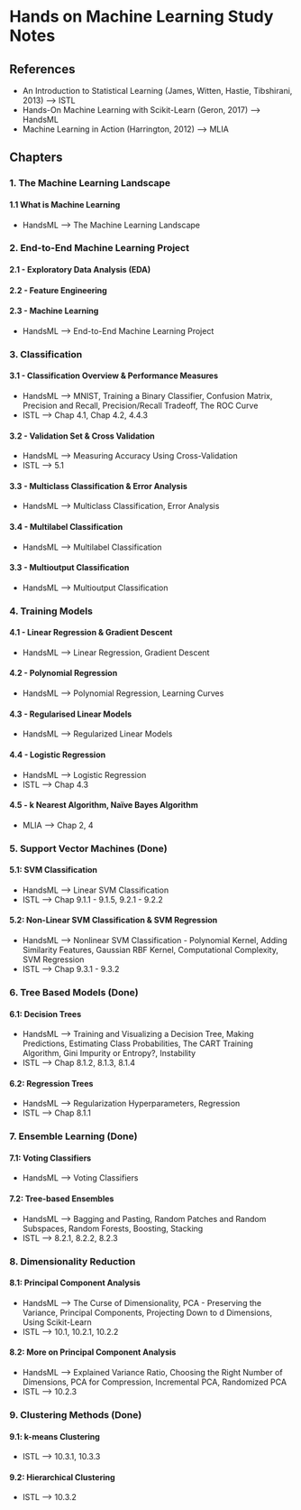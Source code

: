 # Hands on Machine Learning Study Notes

## References
- An Introduction to Statistical Learning (James, Witten, Hastie, Tibshirani, 2013) --> ISTL
- Hands-On Machine Learning with Scikit-Learn (Geron, 2017) --> HandsML
- Machine Learning in Action (Harrington, 2012) --> MLIA
## Chapters
### 1. The Machine Learning Landscape
#### 1.1 What is Machine Learning
- HandsML --> The Machine Learning Landscape

### 2. End-to-End Machine Learning Project
#### 2.1 - Exploratory Data Analysis (EDA)
#### 2.2 - Feature Engineering
#### 2.3 - Machine Learning
- HandsML --> End-to-End Machine Learning Project

### 3. Classification
#### 3.1 - Classification Overview & Performance Measures
- HandsML --> MNIST, Training a Binary Classifier, Confusion Matrix, Precision and Recall, Precision/Recall Tradeoff, The ROC Curve
- ISTL --> Chap 4.1, Chap 4.2, 4.4.3
#### 3.2 - Validation Set & Cross Validation
- HandsML --> Measuring Accuracy Using Cross-Validation
- ISTL --> 5.1
#### 3.3 - Multiclass Classification & Error Analysis
- HandsML --> Multiclass Classification, Error Analysis
#### 3.4 - Multilabel Classification
- HandsML --> Multilabel Classification
#### 3.3 - Multioutput Classification
- HandsML --> Multioutput Classification

### 4. Training Models
#### 4.1 - Linear Regression & Gradient Descent
- HandsML --> Linear Regression, Gradient Descent
#### 4.2 - Polynomial Regression
- HandsML --> Polynomial Regression, Learning Curves
#### 4.3 - Regularised Linear Models
- HandsML --> Regularized Linear Models
#### 4.4 - Logistic Regression
- HandsML --> Logistic Regression
- ISTL --> Chap 4.3
#### 4.5 - k Nearest Algorithm, Naïve Bayes Algorithm
- MLIA --> Chap 2, 4

### 5. Support Vector Machines (Done)
#### 5.1: SVM Classification
- HandsML --> Linear SVM Classification
- ISTL --> Chap 9.1.1 - 9.1.5, 9.2.1 - 9.2.2
#### 5.2: Non-Linear SVM Classification & SVM Regression
- HandsML --> Nonlinear SVM Classification - Polynomial Kernel, Adding Similarity Features, Gaussian RBF Kernel, Computational Complexity, SVM Regression
- ISTL --> Chap 9.3.1 - 9.3.2

### 6. Tree Based Models (Done)
#### 6.1: Decision Trees
- HandsML --> Training and Visualizing a Decision Tree, Making Predictions, Estimating Class Probabilities, The CART Training Algorithm, Gini Impurity or Entropy?, Instability
- ISTL --> Chap 8.1.2, 8.1.3, 8.1.4
#### 6.2: Regression Trees
- HandsML --> Regularization Hyperparameters, Regression
- ISTL --> Chap 8.1.1

### 7. Ensemble Learning (Done)
#### 7.1: Voting Classifiers
- HandsML --> Voting Classifiers
#### 7.2: Tree-based Ensembles 
- HandsML --> Bagging and Pasting, Random Patches and Random Subspaces, Random Forests, Boosting, Stacking
- ISTL --> 8.2.1, 8.2.2, 8.2.3

### 8. Dimensionality Reduction
#### 8.1: Principal Component Analysis
- HandsML --> The Curse of Dimensionality, PCA - Preserving the Variance, Principal Components, Projecting Down to d Dimensions, Using Scikit-Learn
- ISTL --> 10.1, 10.2.1, 10.2.2 
#### 8.2: More on Principal Component Analysis
- HandsML --> Explained Variance Ratio, Choosing the Right Number of Dimensions, PCA for Compression, Incremental PCA, Randomized PCA
- ISTL --> 10.2.3

### 9. Clustering Methods (Done)
#### 9.1: k-means Clustering
- ISTL --> 10.3.1, 10.3.3
#### 9.2: Hierarchical Clustering
- ISTL --> 10.3.2
